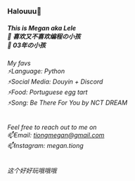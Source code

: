 
<!--
**lelemegan/lelemegan** is a ✨ _special_ ✨ repository because its `README.md` (this file) appears on your GitHub profile.

Here are some ideas to get you started:

- 🔭 I’m currently working on ...
- 🌱 I’m currently learning ...
- 👯 I’m looking to collaborate on ...
- 🤔 I’m looking for help with ...
- 💬 Ask me about ...
- 📫 How to reach me: ...
- 😄 Pronouns: ...
- ⚡ Fun fact: ...
-->

### Halouuu👋
##### This is Megan aka Lele</br>🍦 喜欢又不喜欢编程の小孩</br>🍦 03年の小孩



###### My favs</br>⚡Language: Python</br>⚡Social Media: Douyin + Discord</br>⚡Food: Portuguese egg tart</br>⚡Song: Be There For You by NCT DREAM


###### Feel free to reach out to me on</br>📫Email: tiongmegan@gmail.com</br>📫Instagram: megan.tiong


###### 这个好好玩哦哦哦

